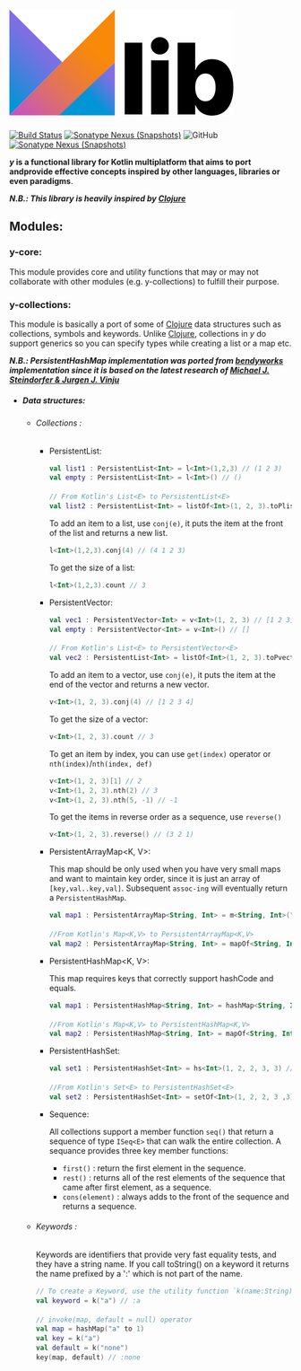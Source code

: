 ![Y](docs/art/logo-with-text.png)
========

[![Build Status](https://github.com/whyrising/y/workflows/build/badge.svg)](https://github.com/whyrising/y/actions) [![Sonatype Nexus (Snapshots)](https://img.shields.io/maven-central/v/com.github.whyrising.y/y-common?color=blue&label=latest%20release&server=https%3A%2F%2Foss.sonatype.org)](http://search.maven.org/#search|ga|1|com.github.whyrising.y) ![GitHub](https://img.shields.io/github/license/whyrising/y) [![Sonatype Nexus (Snapshots)](https://img.shields.io/nexus/s/com.github.whyrising.y/y-core?label=latest%20snapshot&server=https%3A%2F%2Foss.sonatype.org)](https://oss.sonatype.org/content/repositories/snapshots/com/github/whyrising/y/)

***y* is a functional library for Kotlin multiplatform that aims to port andprovide effective concepts inspired by other languages, libraries or even paradigms**.

***N.B.: This library is heavily inspired by [Clojure](https://clojure.org/index)***

## Modules:

### y-core:

This module provides core and utility functions that may or may not collaborate with other modules (e.g. y-collections) to fulfill their purpose.

### y-collections:

This module is basically a port of some of [Clojure](https://clojure.org/index) data structures such as collections, symbols and keywords. Unlike [Clojure](https://clojure.org/index), collections in *y* do support generics so you can specify types while creating a list or a map etc.

***N.B.: PersistentHashMap implementation was ported from [bendyworks](https://github.com/bendyworks/lean-map) implementation since it is based on the latest research of [Michael J. Steindorfer & Jurgen J. Vinju](https://michael.steindorfer.name/publications/oopsla15.pdf)***

- ##### Data structures:

  - ###### Collections :

    - PersistentList<E>:

      ```kotlin
      val list1 : PersistentList<Int> = l<Int>(1,2,3) // (1 2 3)
      val empty : PersistentList<Int> = l<Int>() // ()
      
      // From Kotlin's List<E> to PersistentList<E>
      val list2 : PersistentList<Int> = listOf<Int>(1, 2, 3).toPlist() // (1 2 3)
      ```

      To add an item to a list, use `conj(e)`, it puts the item at the front of the list and returns a new list.

      ```kotlin
      l<Int>(1,2,3).conj(4) // (4 1 2 3)
      ```

      To get the size of a list:

      ```kotlin
      l<Int>(1,2,3).count // 3
      ```

    - PersistentVector<E>:
  
        ```kotlin
      val vec1 : PersistentVector<Int> = v<Int>(1, 2, 3) // [1 2 3]
        val empty : PersistentVector<Int> = v<Int>() // []
        
        // From Kotlin's List<E> to PersistentVector<E>
        val vec2 : PersistentList<Int> = listOf<Int>(1, 2, 3).toPvector() // [1 2 3]
      ```
    
      To add an item to a vector, use `conj(e)`, it puts the item at the end of the vector and returns a new vector.
    
      ```kotlin
      v<Int>(1, 2, 3).conj(4) // [1 2 3 4]
      ```
    
      To get the size of a vector:
    
      ```kotlin
      v<Int>(1, 2, 3).count // 3
      ```
    
      To get an item by index, you can use `get(index)` operator or `nth(index)`/`nth(index, def)`
    
      ```kotlin
      v<Int>(1, 2, 3)[1] // 2
      v<Int>(1, 2, 3).nth(2) // 3
      v<Int>(1, 2, 3).nth(5, -1) // -1
      ```
    
      To get the items in reverse order as a sequence, use `reverse()`
    
      ```kotlin
      v<Int>(1, 2, 3).reverse() // (3 2 1)
      ```
    
    - PersistentArrayMap<K, V>:
    
      This map should be only used when you have very small maps and want to maintain key order, since it is just an array of `[key,val..key,val]`. Subsequent `assoc-ing` will eventually return a `PersistentHashMap`.
    
        ```kotlin
        val map1 : PersistentArrayMap<String, Int> = m<String, Int>("1" to 1, "2" to 2) // {"1" 1, "2" 2}
          
        //From Kotlin's Map<K,V> to PersistentArrayMap<K,V>
        val map2 : PersistentArrayMap<String, Int> = mapOf<String, Int>("1" to 1, "2" to 2).toPArrayMap() // {"1" 1, "2" 2}
        ```
  
    - PersistentHashMap<K, V>:
    
        This map requires keys that correctly support hashCode and equals.
    
        ```kotlin
        val map1 : PersistentHashMap<String, Int> = hashMap<String, Int>("1" to 1, "2" to 2) // {"1" 1, "2" 2}
        
        //From Kotlin's Map<K,V> to PersistentHashMap<K,V>
        val map2 : PersistentHashMap<String, Int> = mapOf<String, Int>("1" to 1, "2" to 2).toPhashMap() // {"1" 1, "2" 2}
      ```
    
    - PersistentHashSet<E>:
  
      ```kotlin
      val set1 : PersistentHashSet<Int> = hs<Int>(1, 2, 2, 3, 3) // #{1 2 3}
      
      //From Kotlin's Set<E> to PersistentHashSet<E>
      val set2 : PersistentHashSet<Int> = setOf<Int>(1, 2, 2, 3 ,3).toPhashSet() // #{1 2 3}
      ```
  
    - Sequence:
    
        All collections support a member function `seq()` that return a sequence of type `ISeq<E>` that can walk the entire collection. A sequance provides three key member functions:
    
      - `first()` : return the first element in the sequence.
      - `rest()` : returns all of the rest elements of the sequence that came after first element, as a sequence.
      - `cons(element)` : always adds to the front of the sequence and returns a sequence.
  
  - ###### Keywords :
  
    Keywords are identifiers that provide very fast equality tests, and they have a string name. If you call toString() on a keyword it returns the name prefixed by a ':' which is not part of the name.
  
    ```kotlin
    // To create a Keyword, use the utility function `k(name:String)`:
    val keyword = k("a") // :a
    
    // invoke(map, default = null) operator
    val map = hashMap("a" to 1)
    val key = k("a")
    val default = k("none")
    key(map, default) // :none
    ```
